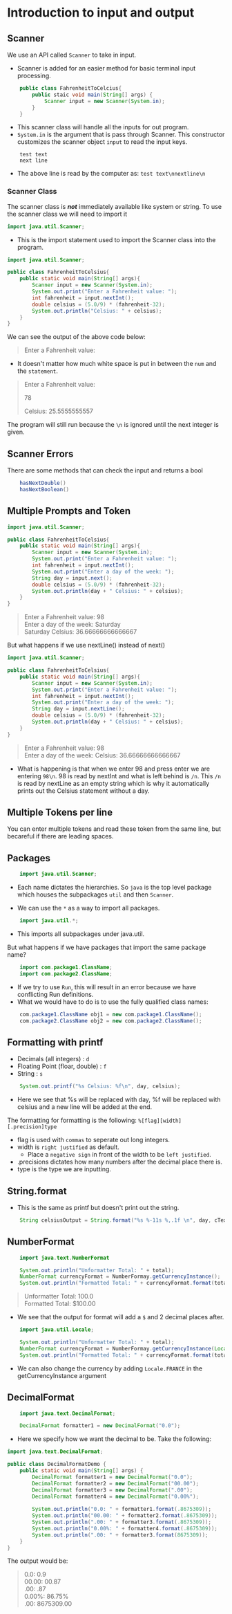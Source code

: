 # Introduction to input and output

## Scanner

We use an API called `Scanner` to take in input.

- Scanner is added for an easier method for basic terminal input processing.

``` java
    public class FahrenheitToCelcius{
        public staic void main(String[] args) {
            Scanner input = new Scanner(System.in);
        }
    }
```

- This scanner class will handle all the inputs for out program.
- `System.in` is the argument that is pass through Scanner. This constructor customizes the scanner object `input` to read the input keys.

```
    test text
    next line
```

- The above line is read by the computer as: `test text\nnextline\n`

### Scanner Class
The scanner class is ***not*** immediately available like system or string. To use the scanner class we will need to import it

``` java
import java.util.Scanner;
```
- This is the import statement used to import the Scanner class into the program.

``` java
import java.util.Scanner;

public class FahrenheitToCelsius{
    public static void main(String[] args){
        Scanner input = new Scanner(System.in);
        System.out.print("Enter a Fahrenheit value: ");
        int fahrenheit = input.nextInt();
        double celsius = (5.0/9) * (fahrenheit-32);
        System.out.println("Celsius: " + celsius);
    }
}
```

We can see the output of the above code below:
> Enter a Fahrenheit value: 

- It doesn't matter how much white space is put in between the `num` and the `statement`.
> Enter a Fahrenheit value:   
>
>
> 78
> 
> Celsius: 25.5555555557

The program will still run because the `\n` is ignored until the next integer is given.

## Scanner Errors

There are some methods that can check the input and returns a bool

``` java
    hasNextDouble()
    hasNextBoolean()
```

## Multiple Prompts and Token
``` java
import java.util.Scanner;

public class FahrenheitToCelsius{
    public static void main(String[] args){
        Scanner input = new Scanner(System.in);
        System.out.print("Enter a Fahrenheit value: ");
        int fahrenheit = input.nextInt();
        System.out.print("Enter a day of the week: ");
        String day = input.next();
        double celsius = (5.0/9) * (fahrenheit-32);
        System.out.println(day + " Celsius: " + celsius);
    }
}
```
>Enter a Fahrenheit value: 98 \
>Enter a day of the week: Saturday \
>Saturday Celsius: 36.66666666666667


But what happens if we use nextLine() instead of next()
``` java
import java.util.Scanner;

public class FahrenheitToCelsius{
    public static void main(String[] args){
        Scanner input = new Scanner(System.in);
        System.out.print("Enter a Fahrenheit value: ");
        int fahrenheit = input.nextInt();
        System.out.print("Enter a day of the week: ");
        String day = input.nextLine();
        double celsius = (5.0/9) * (fahrenheit-32);
        System.out.println(day + " Celsius: " + celsius);
    }
}
```
>Enter a Fahrenheit value: 98 \
>Enter a day of the week: Celsius: 36.66666666666667

- What is happening is that when we enter 98 and press enter we are entering `98\n`. 98 is read by nextInt and what is left behind is `/n`. This `/n` is read by nextLine as an empty string which is why it automatically prints out the Celsius statement without a day.

## Multiple Tokens per line

You can enter multiple tokens and read these token from the same line, but becareful if there are leading spaces.

## Packages

``` java
    import java.util.Scanner;
```
- Each name dictates the hierarchies. So `java` is the top level package which houses the subpackages `util` and then `Scanner`.

- We can use the `*` as a way to import all packages.
``` java
    import java.util.*;
```
- This imports all subpackages under java.util.

But what happens if we have packages that import the same package name?

``` java
    import com.package1.ClassName;
    import com.package2.ClassName;
```
- If we try to use `Run`, this will result in an error because we have conflicting Run definitions.
- What we would have to do is to use the fully qualified class names:

``` java
    com.package1.ClassName obj1 = new com.package1.ClassName();
    com.package2.ClassName obj2 = new com.package2.ClassName();
```

## Formatting with printf
- Decimals (all integers) : `d`
- Floating Point (floar, double) : `f`
- String : `s`

``` java
    System.out.printf("%s Celsius: %f\n", day, celsius);
```

- Here we see that %s will be replaced with day, %f will be replaced with celsius and a new line will be added at the end.

The formatting for formatting is the following: `%[flag][width][.precision]type`

- flag is used with `commas` to seperate out long integers.
- width is `right justified` as default.
    - Place a `negative sign` in front of the width to be `left justified`.
- .precisions dictates how many numbers after the decimal place there is.
- type is the type we are inputting.

## String.format
- This is the same as printf but doesn't print out the string.

``` java
    String celsiusOutput = String.format("%s %-11s %,.1f \n", day, cText, celsius);
```

## NumberFormat

``` java
    import java.text.NumberFormat
```

``` java
    System.out.println("Unformatter Total: " + total);
    NumberFormat currencyFormat = NumberFormay.getCurrencyInstance();
    System.out.println("Formatted Total: " + currencyFormat.format(total));
```

> Unformatter Total: 100.0 \
> Formatted Total: $100.00

- We see that the output for format will add a `$` and 2 decimal places after.

``` java
    import java.util.Locale;
```

``` java
    System.out.println("Unformatter Total: " + total);
    NumberFormat currencyFormat = NumberFormay.getCurrencyInstance(Locale.FRANCE);
    System.out.println("Formatted Total: " + currencyFormat.format(total));
```
- We can also change the currency by adding `Locale.FRANCE` in the getCurrencyInstance argument

## DecimalFormat

``` java
    import java.text.DecimalFormat;
```
``` java
    DecimalFormat formatter1 = new DecimalFormat("0.0");
```
- Here we specify how we want the decimal to be. Take the following:

``` java
import java.text.DecimalFormat;

public class DecimalFormatDemo {
    public static void main(String[] args) {
        DecimalFormat formatter1 = new DecimalFormat("0.0");
        DecimalFormat formatter2 = new DecimalFormat("00.00");
        DecimalFormat formatter3 = new DecimalFormat(".00");
        DecimalFormat formatter4 = new DecimalFormat("0.00%");
 
        System.out.println("0.0: " + formatter1.format(.8675309));
        System.out.println("00.00: " + formatter2.format(.8675309));
        System.out.println(".00: " + formatter3.format(.8675309));
        System.out.println("0.00%: " + formatter4.format(.8675309));
        System.out.println(".00: " + formatter3.format(8675309));
    }
}
```

The output would be:
>0.0: 0.9 \
>00.00: 00.87 \
>.00: .87 \
>0.00%: 86.75% \
>.00: 8675309.00 